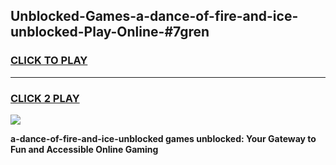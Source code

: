 
## Unblocked-Games-a-dance-of-fire-and-ice-unblocked-Play-Online-#7gren
<h3>
<a href="https://premium.freeplayer.one?title=a-dance-of-fire-and-ice-unblocked&ref=27F">CLICK TO PLAY</a></h3>
<hr>

<h3>
<a href="https://premium.freeplayer.one?title=a-dance-of-fire-and-ice-unblocked&ref=27F">CLICK 2 PLAY</a>
  
</h3>

<a href="https://premium.freeplayer.one?title=a-dance-of-fire-and-ice-unblocked&ref=27F"><img src="https://clearcache.store/games.png"></a>


**a-dance-of-fire-and-ice-unblocked games unblocked: Your Gateway to Fun and Accessible Online Gaming**
